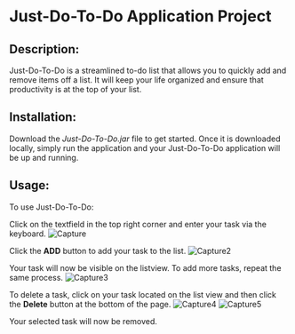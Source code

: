 # Just-Do-To-Do Application Project

## Description:

Just-Do-To-Do is a streamlined to-do list that allows you to quickly add and remove items off a list. It will keep your life organized and ensure that productivity is at the top of your list.

## Installation:

Download the *Just-Do-To-Do.jar* file to get started. Once it is downloaded locally, simply run the application and your Just-Do-To-Do application will be up and running.

## Usage:

To use Just-Do-To-Do:

Click on the textfield in the top right corner and enter your task via the keyboard. 
![Capture](https://user-images.githubusercontent.com/71899121/99915426-d1cabd80-2cc0-11eb-964d-c1d6fbf9415e.PNG)



Click the **ADD** button to add your task to the list.
![Capture2](https://user-images.githubusercontent.com/71899121/99915462-076fa680-2cc1-11eb-997a-6a8f2ba99aba.PNG)



Your task will now be visible on the listview. To add more tasks, repeat the same process.
![Capture3](https://user-images.githubusercontent.com/71899121/99915489-3dad2600-2cc1-11eb-88e8-18a153dae4c6.PNG)




To delete a task, click on your task located on the list view and then click the **Delete** button at the bottom of the page.
![Capture4](https://user-images.githubusercontent.com/71899121/99915514-60d7d580-2cc1-11eb-9781-f0def33ed2b8.PNG)
![Capture5](https://user-images.githubusercontent.com/71899121/99915515-63d2c600-2cc1-11eb-800d-30372ffd5417.PNG)



Your selected task will now be removed.

## 

